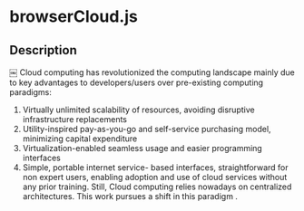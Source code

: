 browserCloud.js
=======================================

## Description
￼
Cloud computing has revolutionized the computing landscape mainly due to key advantages to developers/users over pre-existing computing paradigms: 

1. Virtually unlimited scalability of resources, avoiding disruptive infrastructure replacements 
2. Utility-inspired pay-as-you-go and self-service purchasing model, minimizing capital expenditure 
3. Virtualization-enabled seamless usage and easier programming interfaces
4. Simple, portable internet service- based interfaces, straightforward for non expert users, enabling adoption and use of cloud services without any prior training. Still, Cloud computing relies nowadays on centralized architectures. This work pursues a shift in this paradigm .

